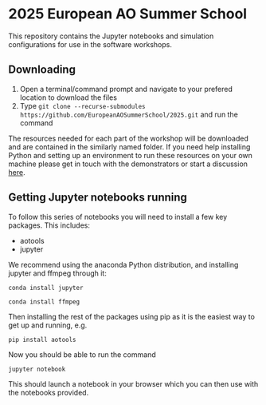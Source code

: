 # 2025 European AO Summer School

This repository contains the Jupyter notebooks and simulation configurations for use in the software workshops.

## Downloading
1. Open a terminal/command prompt and navigate to your prefered location to download the files
2. Type `git clone --recurse-submodules https://github.com/EuropeanAOSummerSchool/2025.git` and run the command

The resources needed for each part of the workshop will be downloaded and are contained in the similarly named folder. If you need help installing Python and setting up an environment to run these resources on your own machine please get in touch with the demonstrators or start a discussion [here](https://github.com/orgs/EuropeanAOSummerSchool/discussions/categories/2025-summer-school-help).

## Getting Jupyter notebooks running
To follow this series of notebooks you will need to install a few key packages. This includes:
- aotools
- jupyter

We recommend using the anaconda Python distribution, and installing jupyter and ffmpeg through it:

`conda install jupyter`

`conda install ffmpeg`

Then installing the rest of the packages using pip as it is the easiest way to get up and running, e.g.

`pip install aotools`

Now you should be able to run the command

`jupyter notebook`

This should launch a notebook in your browser which you can then use with the notebooks provided.

